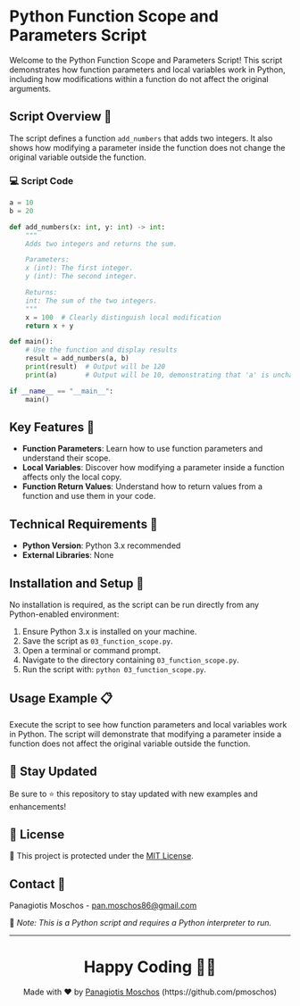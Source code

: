 # Python Function Scope and Parameters Script

Welcome to the Python Function Scope and Parameters Script! This script demonstrates how function parameters and local variables work in Python, including how modifications within a function do not affect the original arguments.

## Script Overview 📘

The script defines a function `add_numbers` that adds two integers. It also shows how modifying a parameter inside the function does not change the original variable outside the function.

### :computer: Script Code

```python
a = 10
b = 20

def add_numbers(x: int, y: int) -> int:
    """
    Adds two integers and returns the sum.

    Parameters:
    x (int): The first integer.
    y (int): The second integer.

    Returns:
    int: The sum of the two integers.
    """
    x = 100  # Clearly distinguish local modification
    return x + y

def main():
    # Use the function and display results
    result = add_numbers(a, b)
    print(result)  # Output will be 120
    print(a)       # Output will be 10, demonstrating that 'a' is unchanged

if __name__ == "__main__":
    main()
```

## Key Features 🌟

- **Function Parameters**: Learn how to use function parameters and understand their scope.
- **Local Variables**: Discover how modifying a parameter inside a function affects only the local copy.
- **Function Return Values**: Understand how to return values from a function and use them in your code.

## Technical Requirements 🔧

- **Python Version**: Python 3.x recommended
- **External Libraries**: None

## Installation and Setup 🚀

No installation is required, as the script can be run directly from any Python-enabled environment:

1. Ensure Python 3.x is installed on your machine.
2. Save the script as `03_function_scope.py`.
3. Open a terminal or command prompt.
4. Navigate to the directory containing `03_function_scope.py`.
5. Run the script with: `python 03_function_scope.py`.

## Usage Example 📋

Execute the script to see how function parameters and local variables work in Python. The script will demonstrate that modifying a parameter inside a function does not affect the original variable outside the function.

## 📢 Stay Updated

Be sure to ⭐ this repository to stay updated with new examples and enhancements!

## 📄 License
🔐 This project is protected under the [MIT License](https://mit-license.org/).


## Contact 📧
Panagiotis Moschos - pan.moschos86@gmail.com

🔗 *Note: This is a Python script and requires a Python interpreter to run.*

---
<h1 align=center>Happy Coding 👨‍💻 </h1>

<p align="center">
  Made with ❤️ by 
  <a href="https://www.linkedin.com/in/panagiotis-moschos" target="_blank">
  Panagiotis Moschos</a> (https://github.com/pmoschos)
</p>